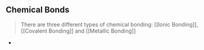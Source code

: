 ## Chemical Bonds

> There are three different types of chemical bonding: [[Ionic Bonding]], [[Covalent Bonding]] and [[Metallic Bonding]]

- 